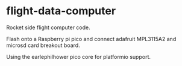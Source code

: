 # flight-data-computer
Rocket side flight computer code.

Flash onto a Raspberry pi pico and connect adafruit MPL3115A2 and microsd card breakout board.

Using the earlephilhower pico core for platformio support.
